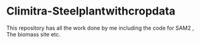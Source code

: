 # Climitra-Steelplantwithcropdata<br>
This repository has all the work done by me including the code for SAM2 , The biomass site etc.
